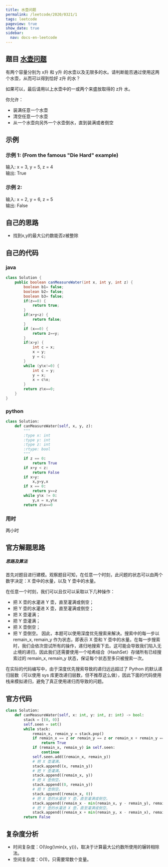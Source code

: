 ```yaml
---
title: 水壶问题
permalink: /leetcode/2020/0321/1
tags: leetcode
pageview: true
show_date: true
sidebar:
  nav: docs-en-leetcode
---
```


## 题目 [水壶问题](https://leetcode-cn.com/problems/water-and-jug-problem/)
有两个容量分别为 x升 和 y升 的水壶以及无限多的水。请判断能否通过使用这两个水壶，从而可以得到恰好 z升 的水？

如果可以，最后请用以上水壶中的一或两个来盛放取得的 z升 水。

你允许：

- 装满任意一个水壶
- 清空任意一个水壶
- 从一个水壶向另外一个水壶倒水，直到装满或者倒空

## 示例
### 示例 1: (From the famous "Die Hard" example)

输入: x = 3, y = 5, z = 4   
输出: True
### 示例 2:

输入: x = 2, y = 6, z = 5   
输出: False

## 自己的思路
- 找到x,y的最大公约数能否z被整除

## 自己的代码
### java
```java
class Solution {
    public boolean canMeasureWater(int x, int y, int z) {
        boolean b1= false;
        boolean b2= false;
        boolean b3= false;
        if(z==0) {
            return true;
        }
        if(x+y<z) {
            return false;
        }
        if (x==0) {
            return z==y;
        }
        if(x>y) {
            int c = x;
            x = y;
            y = c;
        }
        while (y%x!=0) {
            int c = y;
            y = x;
            x = c%x;
        }
        return z%x==0;
    }
}
```

### python
```python
class Solution:
    def canMeasureWater(self, x, y, z):
        """
        :type x: int
        :type y: int
        :type z: int
        :rtype: bool
        """
        if z == 0:
            return True
        if x+y < z:
            return False
        if x>y:
            x,y=y,x
        if x == 0:
            return y==z
        while y%x != 0:
            y,x = x,y%x
        return z%x==0
```

### 用时
两小时

## 官方解题思路

##### 思路及算法

首先对题目进行建模。观察题目可知，在任意一个时刻，此问题的状态可以由两个数字决定：X 壶中的水量，以及 Y 壶中的水量。

在任意一个时刻，我们可以且仅可以采取以下几种操作：

- 把 X 壶的水灌进 Y 壶，直至灌满或倒空；
- 把 Y 壶的水灌进 X 壶，直至灌满或倒空；
- 把 X 壶灌满；
- 把 Y 壶灌满；
- 把 X 壶倒空；
- 把 Y 壶倒空。
因此，本题可以使用深度优先搜索来解决。搜索中的每一步以 remain_x, remain_y 作为状态，即表示 X 壶和 Y 壶中的水量。在每一步搜索时，我们会依次尝试所有的操作，递归地搜索下去。这可能会导致我们陷入无止境的递归，因此我们还需要使用一个哈希结合（HashSet）存储所有已经搜索过的 remain_x, remain_y 状态，保证每个状态至多只被搜索一次。

在实际的代码编写中，由于深度优先搜索导致的递归远远超过了 Python 的默认递归层数（可以使用 sys 库更改递归层数，但不推荐这么做），因此下面的代码使用栈来模拟递归，避免了真正使用递归而导致的问题。
## 官方代码
```python
class Solution:
    def canMeasureWater(self, x: int, y: int, z: int) -> bool:
        stack = [(0, 0)]
        self.seen = set()
        while stack:
            remain_x, remain_y = stack.pop()
            if remain_x == z or remain_y == z or remain_x + remain_y == z:
                return True
            if (remain_x, remain_y) in self.seen:
                continue
            self.seen.add((remain_x, remain_y))
            # 把 X 壶灌满。
            stack.append((x, remain_y))
            # 把 Y 壶灌满。
            stack.append((remain_x, y))
            # 把 X 壶倒空。
            stack.append((0, remain_y))
            # 把 Y 壶倒空。
            stack.append((remain_x, 0))
            # 把 X 壶的水灌进 Y 壶，直至灌满或倒空。
            stack.append((remain_x - min(remain_x, y - remain_y), remain_y + min(remain_x, y - remain_y)))
            # 把 Y 壶的水灌进 X 壶，直至灌满或倒空。
            stack.append((remain_x + min(remain_y, x - remain_x), remain_y - min(remain_y, x - remain_x)))
        return False
```

## 复杂度分析
- 时间复杂度：O(\log(\min(x, y)))，取决于计算最大公约数所使用的辗转相除法。
- 空间复杂度：O(1)，只需要常数个变量。
